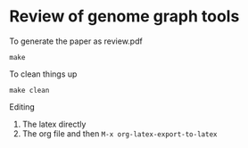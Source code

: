 # Review of genome graph tools

To generate the paper as review.pdf

```
make
```

To clean things up

```
make clean
```

Editing

 1. The latex directly 
 2. The org file and then `M-x org-latex-export-to-latex`
